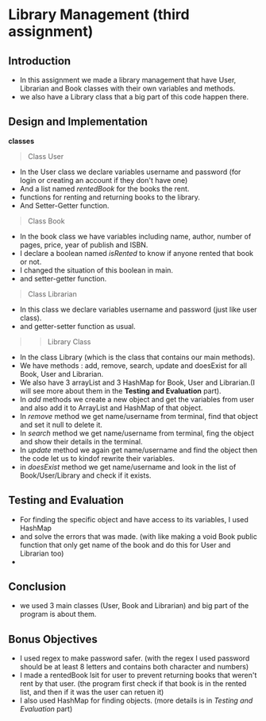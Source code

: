 # Library Management (third assignment)

## Introduction
- In this assignment we made a library management that have User, Librarian and Book classes with their own variables and methods.
- we also have a Library class that a big part of this code happen there.


## Design and Implementation
**classes**
> Class User
- In the User class we declare variables username and password (for login or creating an account if they don't have one)
- And a list named *rentedBook* for the books the rent.
- functions for renting and returning books to the library.
- And Setter-Getter function.

> Class Book 
- In the book class we have variables including name, author, number of pages, price, year of publish and ISBN.
- I declare a boolean named *isRented* to know if anyone rented that book or not.
- I changed the situation of this boolean in main.
- and setter-getter function.

> Class Librarian 
- In this class we declare variables username and password (just like user class).
- and getter-setter function as usual.

>> Library Class
- In the class Library (which is the class that contains our main methods).
- We have methods : add, remove, search, update and doesExist for all Book, User and Librarian.
- We also have 3 arrayList and 3 HashMap for Book, User and Librarian.(I will see more about them in the **Testing and Evaluation** part).
- In *add* methods we create a new object and get the variables from user and also add it to ArrayList and HashMap of that object.
- In *remove* method we get name/username from terminal, find that object and set it null to delete it.
- In *search* method we get name/username from terminal, fing the object and show their details in the terminal.
- In *update* method we again get name/username and find the object then the code let us to kindof rewrite their variables.
- in *doesExist* method we get name/username and look in the list of Book/User/Library and check if it exists.

## Testing and Evaluation
- For finding the specific object and have access to its variables, I used HashMap
- and solve the errors that was made. (with like making a void Book public function that only get name of the book and do this for User and Librarian too)
- 


## Conclusion
- we used 3 main classes (User, Book and Librarian) and big part of the program is about them.


## Bonus Objectives
- I used regex to make password safer. (with the regex I used password should be at least 8 letters and contains both character and numbers)
- I made a rentedBook lsit for user to prevent returning books that weren't rent by that user. (the program first check if that book is in the rented list, and then if it was the user can retuen it)
- I also used HashMap for finding objects. (more details is in *Testing and Evaluation* part)



